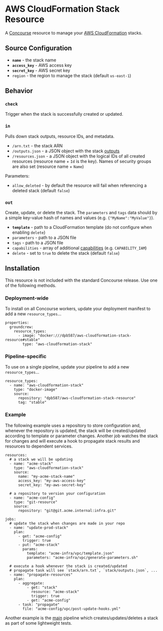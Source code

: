 # AWS CloudFormation Stack Resource

A [Concourse](http://concourse.ci) resource to manage your [AWS CloudFormation](http://aws.amazon.com/cloudformation/) stacks.


## Source Configuration

 * **`name`** - the stack name
 * **`access_key`** - AWS access key
 * **`secret_key`** - AWS secret key
 * `region` - the region to manage the stack (default `us-east-1`)


## Behavior

### `check`

Trigger when the stack is successfully created or updated.


### `in`

Pulls down stack outputs, resource IDs, and metadata.

 * `/arn.txt` - the stack ARN
 * `/outputs.json` - a JSON object with the stack [outputs](http://docs.aws.amazon.com/AWSCloudFormation/latest/UserGuide/outputs-section-structure.html)
 * `/resources.json` - a JSON object with the logical IDs of all created resources (resource name + `Id` is the key). Names of security groups are also set (resource name + `Name`)

Parameters:

 * `allow_deleted` - by default the resource will fail when referencing a deleted stack (default `false`)


### `out`

Create, update, or delete the stack. The `parameters` and `tags` data should by a simple key-value hash of names and values (e.g. `{"MyName":"MyValue"}`).

 * **`template`** - path to a CloudFormation template (do not configure when enabling `delete`)
 * `parameters` - path to a JSON file
 * `tags` - path to a JSON file
 * `capabilities` - array of additional [capabilities](http://docs.aws.amazon.com/AWSCloudFormation/latest/APIReference/API_CreateStack.html) (e.g. `CAPABILITY_IAM`)
 * `delete` - set to `true` to delete the stack (default `false`)


## Installation

This resource is not included with the standard Concourse release. Use one of the following methods.


### Deployment-wide

To install on all Concourse workers, update your deployment manifest to add a new `resource_types`...

    properties:
      groundcrew:
        resource_types:
          - image: "docker:///dpb587/aws-cloudformation-stack-resource#stable"
            type: "aws-cloudformation-stack"


### Pipeline-specific

To use on a single pipeline, update your pipeline to add a new `resource_types`...

    resource_types:
      - name: "aws-cloudformation-stack"
        type: "docker-image"
        source:
          repository: "dpb587/aws-cloudformation-stack-resource"
          tag: "stable"


### Example

The following example uses a repository to store configuration and, whenever the repository is updated, the stack will be created/updated according to template or parameter changes. Another job watches the stack for changes and will execute a hook to propagate stack results and resources to dependent services.

    resources:
      # a stack we will be updating
      - name: "acme-stack"
        type: "aws-cloudformation-stack"
        source:
          name: "my-acme-stack-name"
          access_key: "my-aws-access-key"
          secret_key: "my-aws-secret-key"
      
      # a repository to version your configuration
      - name: "acme-config"
        type: "git-resource"
        source:
          repository: "git@git.acme.internal:infra.git"
    
    jobs:
      # update the stack when changes are made in your repo
      - name: "update-prod-stack"
        plan:
          - get: "acme-config"
            trigger: true
          - put: "acme-stack"
            params:
              template: "acme-infra/vpc/template.json"
              parameters: "acme-infra/vpc/generate-parameters.sh"
      
      # execute a hook whenever the stack is created/updated
      # propagate task will see `stack/arn.txt`, `stack/outputs.json`, ...
      - name: "propagate-resources"
        plan:
          - aggregate:
              - get: "stack"
                resource: "acme-stack"
                trigger: true
              - get: "acme-config"
          - task: "propagate"
            file: "acme-config/vpc/post-update-hooks.yml"

Another example is the [main](./ci/pipelines/main.yml) pipeline which creates/updates/deletes a stack as part of some lightweight tests.
